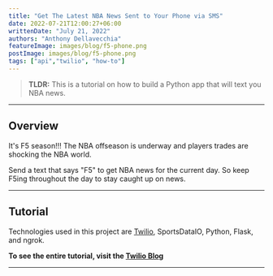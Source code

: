 ```yaml
---
title: "Get The Latest NBA News Sent to Your Phone via SMS"
date: 2022-07-21T12:00:27+06:00
writtenDate: "July 21, 2022"
authors: "Anthony Dellavecchia"
featureImage: images/blog/f5-phone.png
postImage: images/blog/f5-phone.png
tags: ["api","twilio", "how-to"]
---
```


> **TLDR:** This is a tutorial on how to build a Python app that will text you NBA news.

---

## Overview

It's F5 season!!! The NBA offseason is underway and players trades are shocking the NBA world.

Send a text that says "F5" to get NBA news for the current day. So keep F5ing throughout the day to stay caught up on news.

---

## Tutorial

Technologies used in this project are [Twilio](https://twilio.com), SportsDataIO, Python, Flask, and ngrok.

**To see the entire tutorial, visit the [Twilio Blog](https://www.twilio.com/blog/get-the-latest-nba-news-sent-to-your-phone-via-sms)**





---
